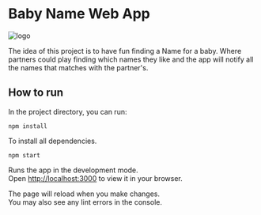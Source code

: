 # Baby Name Web App 

![logo](https://res.cloudinary.com/imgpetapp/image/upload/c_scale,w_148/v1642320920/babyName_logo.png)

The idea of this project is to have fun finding a Name for a baby. Where partners could play finding which names they like and the app will notify all the names that matches with the partner's. 


## How to run

In the project directory, you can run:

```
npm install
```

To install all dependencies.

```
npm start
```

Runs the app in the development mode.\
Open [http://localhost:3000](http://localhost:3000) to view it in your browser.

The page will reload when you make changes.\
You may also see any lint errors in the console.



